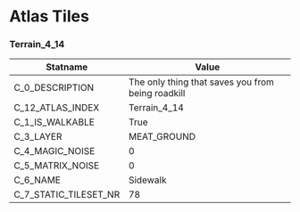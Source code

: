 

# Atlas Tiles





### Terrain_4_14
| Statname | Value | 
|  --  |  --  | 
| C_0_DESCRIPTION | The only thing that saves you from being roadkill | 
| C_12_ATLAS_INDEX | Terrain_4_14 | 
| C_1_IS_WALKABLE | True | 
| C_3_LAYER | MEAT_GROUND | 
| C_4_MAGIC_NOISE | 0 | 
| C_5_MATRIX_NOISE | 0 | 
| C_6_NAME | Sidewalk | 
| C_7_STATIC_TILESET_NR | 78 | 

